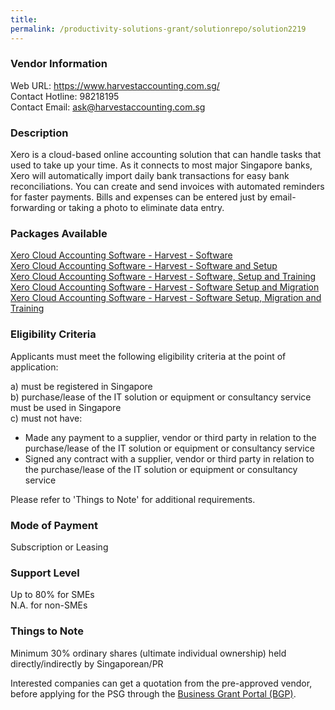 ```yaml
---
title: 
permalink: /productivity-solutions-grant/solutionrepo/solution2219
---
```


### Vendor Information
Web URL: https://www.harvestaccounting.com.sg/ <br>Contact Hotline: 98218195 <br>Contact Email: ask@harvestaccounting.com.sg <br>

### Description

Xero is a cloud-based online accounting solution that can handle tasks that used to take up your time. As it connects to most major Singapore banks, Xero will automatically import daily bank transactions for easy bank reconciliations. You can create and send invoices with automated reminders for faster payments. Bills and expenses can be entered just by email-forwarding or taking a photo to eliminate data entry.

### Packages Available

<a href='https://www.gobusiness.gov.sg/images/psg/DesensitisedHarvestAccountingannex3CRwef17June2021_Part_1.pdf' target='_blank'>Xero Cloud Accounting Software - Harvest - Software</a><br/>
<a href='https://www.gobusiness.gov.sg/images/psg/DesensitisedHarvestAccountingannex3CRwef17June2021_Part_2.pdf' target='_blank'>Xero Cloud Accounting Software - Harvest - Software and Setup</a><br/>
<a href='https://www.gobusiness.gov.sg/images/psg/DesensitisedHarvestAccountingannex3CRwef17June2021_Part_3.pdf' target='_blank'>Xero Cloud Accounting Software - Harvest - Software, Setup and Training</a><br/>
<a href='https://www.gobusiness.gov.sg/images/psg/DesensitisedHarvestAccountingannex3CRwef17June2021_Part_4.pdf' target='_blank'>Xero Cloud Accounting Software - Harvest - Software Setup and Migration</a><br/>
<a href='https://www.gobusiness.gov.sg/images/psg/DesensitisedHarvestAccountingannex3CRwef17June2021_Part_5.pdf' target='_blank'>Xero Cloud Accounting Software - Harvest - Software Setup, Migration and Training</a><br/>

### Eligibility Criteria

Applicants must meet the following eligibility criteria at the point of application:

a) must be registered in Singapore <br>
b) purchase/lease of the IT solution or equipment or consultancy service must be used in Singapore <br>
c) must not have:
- Made any payment to a supplier, vendor or third party in relation to the purchase/lease of the IT solution or equipment or consultancy service
- Signed any contract with a supplier, vendor or third party in relation to the purchase/lease of the IT solution or equipment or consultancy service

Please refer to 'Things to Note' for additional requirements.

### Mode of Payment
Subscription or Leasing

### Support Level
Up to 80% for SMEs <br>
N.A. for non-SMEs

### Things to Note
Minimum 30% ordinary shares (ultimate individual ownership) held directly/indirectly by Singaporean/PR

Interested companies can get a quotation from the pre-approved vendor, before applying for the PSG through the <a target='_blank' href='https://www.businessgrants.gov.sg/'>Business Grant Portal (BGP)</a>.
